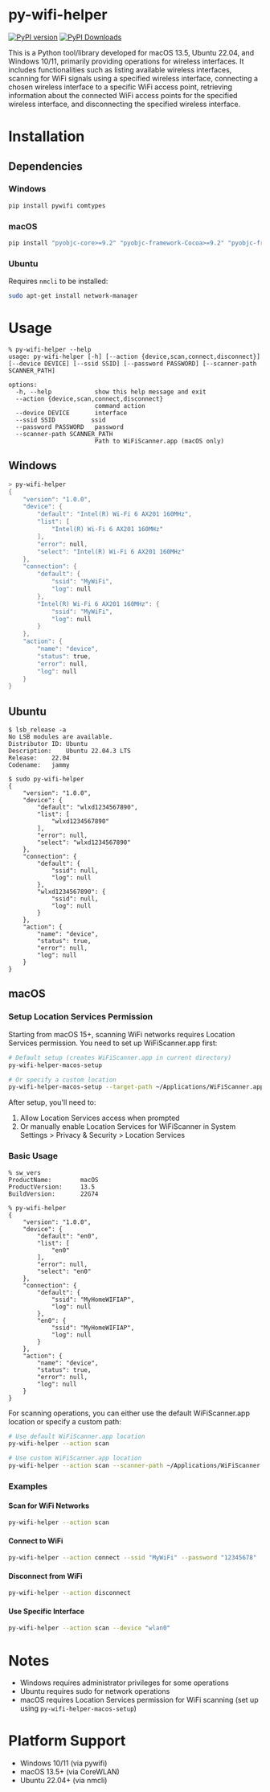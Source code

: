 # py-wifi-helper

[![PyPI version](https://img.shields.io/pypi/v/py-wifi-helper.svg)](https://pypi.org/project/py-wifi-helper)
[![PyPI Downloads](https://static.pepy.tech/badge/py-wifi-helper)](https://pepy.tech/projects/py-wifi-helper)

This is a Python tool/library developed for macOS 13.5, Ubuntu 22.04, and Windows 10/11, primarily providing operations for wireless interfaces. It includes functionalities such as listing available wireless interfaces, scanning for WiFi signals using a specified wireless interface, connecting a chosen wireless interface to a specific WiFi access point, retrieving information about the connected WiFi access points for the specified wireless interface, and disconnecting the specified wireless interface.

# Installation

## Dependencies

### Windows
```bash
pip install pywifi comtypes
```

### macOS
```bash
pip install "pyobjc-core>=9.2" "pyobjc-framework-Cocoa>=9.2" "pyobjc-framework-CoreWLAN>=9.2"
```

### Ubuntu
Requires `nmcli` to be installed:
```bash
sudo apt-get install network-manager
```

# Usage

```
% py-wifi-helper --help
usage: py-wifi-helper [-h] [--action {device,scan,connect,disconnect}] [--device DEVICE] [--ssid SSID] [--password PASSWORD] [--scanner-path SCANNER_PATH]

options:
  -h, --help            show this help message and exit
  --action {device,scan,connect,disconnect}
                        command action
  --device DEVICE       interface
  --ssid SSID          ssid
  --password PASSWORD   password
  --scanner-path SCANNER_PATH
                        Path to WiFiScanner.app (macOS only)
```

## Windows

```powershell
> py-wifi-helper
{
    "version": "1.0.0",
    "device": {
        "default": "Intel(R) Wi-Fi 6 AX201 160MHz",
        "list": [
            "Intel(R) Wi-Fi 6 AX201 160MHz"
        ],
        "error": null,
        "select": "Intel(R) Wi-Fi 6 AX201 160MHz"
    },
    "connection": {
        "default": {
            "ssid": "MyWiFi",
            "log": null
        },
        "Intel(R) Wi-Fi 6 AX201 160MHz": {
            "ssid": "MyWiFi",
            "log": null
        }
    },
    "action": {
        "name": "device",
        "status": true,
        "error": null,
        "log": null
    }
}
```

## Ubuntu

```
$ lsb_release -a
No LSB modules are available.
Distributor ID:	Ubuntu
Description:	Ubuntu 22.04.3 LTS
Release:	22.04
Codename:	jammy

$ sudo py-wifi-helper
{
    "version": "1.0.0",
    "device": {
        "default": "wlxd1234567890",
        "list": [
            "wlxd1234567890"
        ],
        "error": null,
        "select": "wlxd1234567890"
    },
    "connection": {
        "default": {
            "ssid": null,
            "log": null
        },
        "wlxd1234567890": {
            "ssid": null,
            "log": null
        }
    },
    "action": {
        "name": "device",
        "status": true,
        "error": null,
        "log": null
    }
}
```

## macOS

### Setup Location Services Permission
Starting from macOS 15+, scanning WiFi networks requires Location Services permission. You need to set up WiFiScanner.app first:

```bash
# Default setup (creates WiFiScanner.app in current directory)
py-wifi-helper-macos-setup

# Or specify a custom location
py-wifi-helper-macos-setup --target-path ~/Applications/WiFiScanner.app
```

After setup, you'll need to:
1. Allow Location Services access when prompted
2. Or manually enable Location Services for WiFiScanner in System Settings > Privacy & Security > Location Services

### Basic Usage

```
% sw_vers
ProductName:		macOS
ProductVersion:		13.5
BuildVersion:		22G74

% py-wifi-helper
{
    "version": "1.0.0",
    "device": {
        "default": "en0",
        "list": [
            "en0"
        ],
        "error": null,
        "select": "en0"
    },
    "connection": {
        "default": {
            "ssid": "MyHomeWIFIAP",
            "log": null
        },
        "en0": {
            "ssid": "MyHomeWIFIAP",
            "log": null
        }
    },
    "action": {
        "name": "device",
        "status": true,
        "error": null,
        "log": null
    }
}
```

For scanning operations, you can either use the default WiFiScanner.app location or specify a custom path:
```bash
# Use default WiFiScanner.app location
py-wifi-helper --action scan

# Use custom WiFiScanner.app location
py-wifi-helper --action scan --scanner-path ~/Applications/WiFiScanner.app
```

### Examples

#### Scan for WiFi Networks
```bash
py-wifi-helper --action scan
```

#### Connect to WiFi
```bash
py-wifi-helper --action connect --ssid "MyWiFi" --password "12345678"
```

#### Disconnect from WiFi
```bash
py-wifi-helper --action disconnect
```

#### Use Specific Interface
```bash
py-wifi-helper --action scan --device "wlan0"
```

# Notes

- Windows requires administrator privileges for some operations
- Ubuntu requires sudo for network operations
- macOS requires Location Services permission for WiFi scanning (set up using `py-wifi-helper-macos-setup`)

# Platform Support

- Windows 10/11 (via pywifi)
- macOS 13.5+ (via CoreWLAN)
- Ubuntu 22.04+ (via nmcli)
